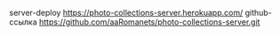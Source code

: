 server-deploy https://photo-collections-server.herokuapp.com/
github-ссылка https://github.com/aaRomanets/photo-collections-server.git